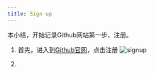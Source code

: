 ```yaml
---
title: Sign up
---
```

 本小结，开始记录Github网站第一步、注册。

1. 首先，进入到[Github官网](https://github.com/)，点击注册
![signup](https://cdn.staticaly.com/gh/liugezhou/image@master/Github/signup.webp)

2. 
<comment/>